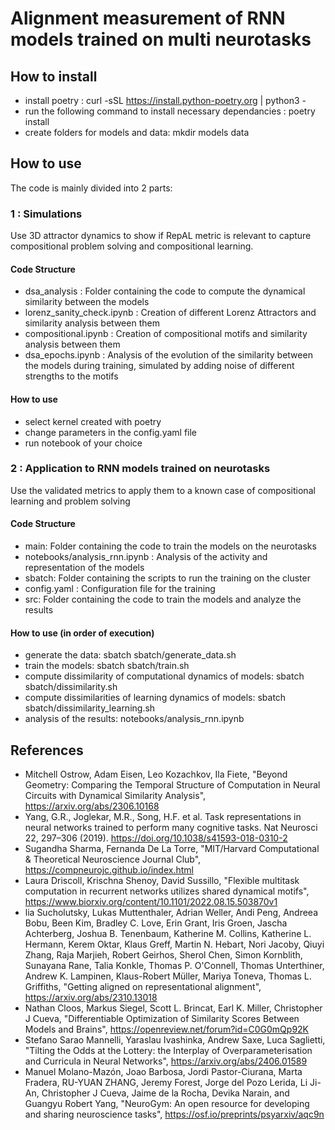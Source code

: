 # Alignment measurement of RNN models trained on multi neurotasks

## How to install

- install poetry : curl -sSL https://install.python-poetry.org | python3 -
- run the following command to install necessary dependancies : poetry install 
- create folders for models and data: mkdir models data

## How to use

The code is mainly divided into 2 parts:

### 1 : Simulations

Use 3D attractor dynamics to show if RepAL metric is relevant to capture compositional problem solving and compositional learning. 

####  Code Structure
- dsa_analysis : Folder containing the code to compute the dynamical similarity between the models
- lorenz_sanity_check.ipynb : Creation of different Lorenz Attractors and similarity analysis between them
- compositional.ipynb : Creation of compositional motifs and similarity analysis between them
- dsa_epochs.ipynb : Analysis of the evolution of the similarity between the models during training, simulated by adding noise of different strengths to the motifs

#### How to use
- select kernel created with poetry
- change parameters in the config.yaml file
- run notebook of your choice

### 2 : Application to RNN models trained on neurotasks

Use the validated metrics to apply them to a known case of compositional learning and problem solving 

#### Code Structure
- main: Folder containing the code to train the models on the neurotasks
- notebooks/analysis_rnn.ipynb : Analysis of the activity and representation of the models
- sbatch: Folder containing the scripts to run the training on the cluster
- config.yaml : Configuration file for the training
- src: Folder containing the code to train the models and analyze the results

#### How to use (in order of execution)
- generate the data: sbatch sbatch/generate_data.sh
- train the models: sbatch sbatch/train.sh
- compute dissimilarity of computational dynamics of models: sbatch sbatch/dissimilarity.sh
- compute dissimilarities of learning dynamics of models: sbatch sbatch/dissimilarity_learning.sh
- analysis of the results: notebooks/analysis_rnn.ipynb

## References

- Mitchell Ostrow, Adam Eisen, Leo Kozachkov, Ila Fiete, "Beyond Geometry: Comparing the Temporal Structure of Computation in Neural Circuits with Dynamical Similarity Analysis", 	https://arxiv.org/abs/2306.10168
- Yang, G.R., Joglekar, M.R., Song, H.F. et al. Task representations in neural networks trained to perform many cognitive tasks. Nat Neurosci 22, 297–306 (2019). https://doi.org/10.1038/s41593-018-0310-2
- Sugandha Sharma, Fernanda De La Torre, "MIT/Harvard Computational & Theoretical Neuroscience Journal Club", https://compneurojc.github.io/index.html 
- Laura Driscoll, Krischna Shenoy, David Sussillo, "Flexible multitask computation in recurrent networks utilizes shared dynamical motifs", https://www.biorxiv.org/content/10.1101/2022.08.15.503870v1
- lia Sucholutsky, Lukas Muttenthaler, Adrian Weller, Andi Peng, Andreea Bobu, Been Kim, Bradley C. Love, Erin Grant, Iris Groen, Jascha Achterberg, Joshua B. Tenenbaum, Katherine M. Collins, Katherine L. Hermann, Kerem Oktar, Klaus Greff, Martin N. Hebart, Nori Jacoby, Qiuyi Zhang, Raja Marjieh, Robert Geirhos, Sherol Chen, Simon Kornblith, Sunayana Rane, Talia Konkle, Thomas P. O'Connell, Thomas Unterthiner, Andrew K. Lampinen, Klaus-Robert Müller, Mariya Toneva, Thomas L. Griffiths, "Getting aligned on representational alignment", https://arxiv.org/abs/2310.13018
- Nathan Cloos, Markus Siegel, Scott L. Brincat, Earl K. Miller, Christopher J Cueva, "Differentiable Optimization of Similarity Scores Between Models and Brains", https://openreview.net/forum?id=C0G0mQp92K
- Stefano Sarao Mannelli, Yaraslau Ivashinka, Andrew Saxe, Luca Saglietti, "Tilting the Odds at the Lottery:
the Interplay of Overparameterisation and Curricula in Neural Networks", https://arxiv.org/abs/2406.01589
- Manuel Molano-Mazón, Joao Barbosa, Jordi Pastor-Ciurana, Marta Fradera, RU-YUAN ZHANG, Jeremy Forest, Jorge del Pozo Lerida, Li Ji-An, Christopher J Cueva, Jaime de la Rocha, Devika Narain, and Guangyu Robert Yang, "NeuroGym: An open resource for developing and sharing neuroscience tasks", https://osf.io/preprints/psyarxiv/aqc9n
